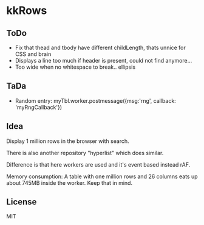# kkRows

## ToDo
- Fix that thead and tbody have different childLength, thats unnice for CSS and brain
- Displays a line too much if header is present, could not find anymore...
- Too wide when no whitespace to break.. ellipsis

## TaDa
- Random entry: myTbl.worker.postmessage({msg:'rng', callback: 'myRngCallback'})

## Idea
Display 1 million rows in the browser with search.

There is also another repository "hyperlist" which does similar.

Difference is that here workers are used and it's event based instead rAF.

Memory consumption: A table with one million rows and 26 columns eats up about 745MB inside the worker. Keep that in mind.

## License
MIT
